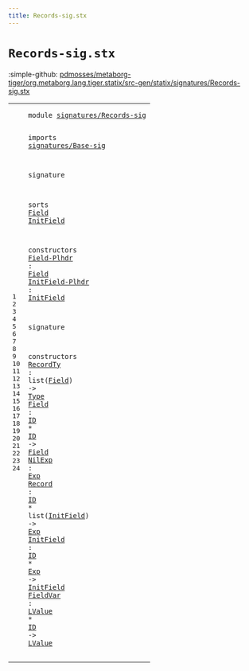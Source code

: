 ```yaml
---
title: Records-sig.stx
---
```


# `Records-sig.stx`

:simple-github: [pdmosses/metaborg-tiger/org.metaborg.lang.tiger.statix/src-gen/statix/signatures/Records-sig.stx]

[pdmosses/metaborg-tiger/org.metaborg.lang.tiger.statix/src-gen/statix/signatures/Records-sig.stx]: https://github.com/pdmosses/metaborg-tiger/blob/master/org.metaborg.lang.tiger.statix/src-gen/statix/signatures/Records-sig.stx "The source file on GitHub"

<div class="stx"><table class="highlighttable"><tbody><tr><td class="linenos"><div class="linenodiv"><pre><span></span>1
2
3
4
5
6
7
8
9
10
11
12
13
14
15
16
17
18
19
20
21
22
23
24
</pre></div></td>
<td class="code"><pre><code><span class="keyword">module</span> <a href="../Tiger-sig.stx#signatures/Records-sig_271_293" id="signatures/Records-sig_7_29" title="Referenced at ../Tiger-sig.stx line 13">signatures/Records-sig</a>

<span class="keyword">imports</span>
  <a href="../Base-sig.stx#signatures/Base-sig_7_26" id="signatures/Base-sig_41_60" title="Defined at ../Base-sig.stx line 1">signatures/Base-sig</a>

<span class="keyword">signature</span>

  <span class="keyword">sorts</span>
    <a href="#Field_139_144" id="Field_85_90" title="Referenced at line 13, 19, 20; ../../../../trans/static-semantics.stx line 433">Field</a>
    <a href="#InitField_167_176" id="InitField_95_104" title="Referenced at line 14, 22, 23; ../../../../trans/static-semantics.stx line 455, 461">InitField</a>

  <span class="keyword">constructors</span>
    <a href="../../../../trans/static-semantics.stx#Field-Plhdr_12871_12882" id="Field-Plhdr_125_136" title="Referenced at ../../../../trans/static-semantics.stx line 533">Field-Plhdr</a> : <a href="#Field_85_90" id="Field_139_144" title="Defined at line 9">Field</a>
    <a href="../../../../trans/static-semantics.stx#InitField-Plhdr_12607_12622" id="InitField-Plhdr_149_164" title="Referenced at ../../../../trans/static-semantics.stx line 519">InitField-Plhdr</a> : <a href="#InitField_95_104" id="InitField_167_176" title="Defined at line 10">InitField</a>

<span class="keyword">signature</span>

  <span class="keyword">constructors</span>
    <a href="../../../../trans/static-semantics.stx#RecordTy_10102_10110" id="RecordTy_208_216" title="Referenced at ../../../../trans/static-semantics.stx line 429">RecordTy</a> : <span class="keyword">list</span>(<a href="#Field_85_90" id="Field_224_229" title="Defined at line 9">Field</a>) -&gt; <a href="../Base-sig.stx#Type_87_91" id="Type_234_238" title="Defined at ../Base-sig.stx line 11">Type</a>
    <a href="../../../../trans/static-semantics.stx#Field_10287_10292" id="Field_243_248" title="Referenced at ../../../../trans/static-semantics.stx line 436">Field</a> : <a href="../Base-sig.stx#ID_104_106" id="ID_251_253" title="Defined at ../Base-sig.stx line 13">ID</a> * <a href="../Base-sig.stx#ID_104_106" id="ID_256_258" title="Defined at ../Base-sig.stx line 13">ID</a> -&gt; <a href="#Field_85_90" id="Field_262_267" title="Defined at line 9">Field</a>
    <a href="../../../../trans/static-semantics.stx#NilExp_10411_10417" id="NilExp_272_278" title="Referenced at ../../../../trans/static-semantics.stx line 442">NilExp</a> : <a href="../Base-sig.stx#Exp_68_71" id="Exp_281_284" title="Defined at ../Base-sig.stx line 9">Exp</a>
    <a href="../../../../trans/static-semantics.stx#Record_10474_10480" id="Record_289_295" title="Referenced at ../../../../trans/static-semantics.stx line 446">Record</a> : <a href="../Base-sig.stx#ID_104_106" id="ID_298_300" title="Defined at ../Base-sig.stx line 13">ID</a> * <span class="keyword">list</span>(<a href="#InitField_95_104" id="InitField_308_317" title="Defined at line 10">InitField</a>) -&gt; <a href="../Base-sig.stx#Exp_68_71" id="Exp_322_325" title="Defined at ../Base-sig.stx line 9">Exp</a>
    <a href="../../../../trans/static-semantics.stx#InitField_11004_11013" id="InitField_330_339" title="Referenced at ../../../../trans/static-semantics.stx line 464">InitField</a> : <a href="../Base-sig.stx#ID_104_106" id="ID_342_344" title="Defined at ../Base-sig.stx line 13">ID</a> * <a href="../Base-sig.stx#Exp_68_71" id="Exp_347_350" title="Defined at ../Base-sig.stx line 9">Exp</a> -&gt; <a href="#InitField_95_104" id="InitField_354_363" title="Defined at line 10">InitField</a>
    <a href="../../../../trans/static-semantics.stx#FieldVar_11471_11479" id="FieldVar_368_376" title="Referenced at ../../../../trans/static-semantics.stx line 480">FieldVar</a> : <a href="../Base-sig.stx#LValue_76_82" id="LValue_379_385" title="Defined at ../Base-sig.stx line 10">LValue</a> * <a href="../Base-sig.stx#ID_104_106" id="ID_388_390" title="Defined at ../Base-sig.stx line 13">ID</a> -&gt; <a href="../Base-sig.stx#LValue_76_82" id="LValue_394_400" title="Defined at ../Base-sig.stx line 10">LValue</a>
</code></pre></td></tr></tbody></table></div>